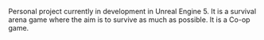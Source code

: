 Personal project currently in development in Unreal Engine 5. It is a survival arena game where the aim is to survive as much as possible. It is a Co-op game.
